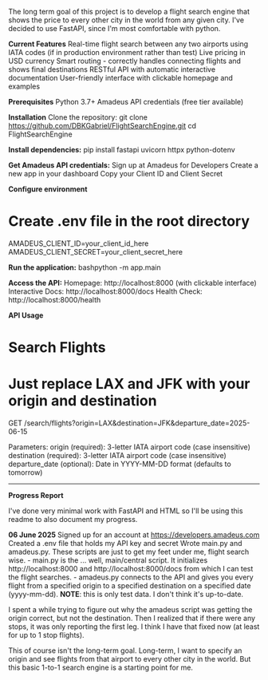 The long term goal of this project is to develop a flight search engine that shows the price to every other city in the world from any given city. I've decided to use FastAPI, since I'm most comfortable with python.

**Current Features** 
Real-time flight search between any two airports using IATA codes (if in production environment rather than test)
Live pricing in USD currency
Smart routing - correctly handles connecting flights and shows final destinations
RESTful API with automatic interactive documentation
User-friendly interface with clickable homepage and examples

**Prerequisites**
Python 3.7+
Amadeus API credentials (free tier available)

**Installation**
Clone the repository:
    git clone https://github.com/DBKGabriel/FlightSearchEngine.git
    cd FlightSearchEngine

**Install dependencies:**
    pip install fastapi uvicorn httpx python-dotenv

**Get Amadeus API credentials:**
Sign up at Amadeus for Developers
Create a new app in your dashboard
Copy your Client ID and Client Secret


**Configure environment**
# Create .env file in the root directory
AMADEUS_CLIENT_ID=your_client_id_here
AMADEUS_CLIENT_SECRET=your_client_secret_here

**Run the application:**
bashpython -m app.main

**Access the API:**
Homepage: http://localhost:8000 (with clickable interface)
Interactive Docs: http://localhost:8000/docs
Health Check: http://localhost:8000/health


**API Usage**
# Search Flights
# Just replace LAX and JFK with your origin and destination
GET /search/flights?origin=LAX&destination=JFK&departure_date=2025-06-15

Parameters:
    origin (required): 3-letter IATA airport code (case insensitive)
    destination (required): 3-letter IATA airport code (case insensitive)
    departure_date (optional): Date in YYYY-MM-DD format (defaults to tomorrow)



********************************************************************************************************************
**Progress Report**

I've done very minimal work with FastAPI and HTML so I'll be using this readme to also document my progress.

**06 June 2025**
Signed up for an account at https://developers.amadeus.com
Created a .env file that holds my API key and secret
Wrote main.py and amadeus.py. These scripts are just to get my feet under me, flight search wise.
    - main.py is the ... well, main/central script. It initializes http://localhost:8000 and http://localhost:8000/docs from which I can test the flight searches.
    - amadeus.py connects to the API and gives you every flight from a specified origin to a specified destination on a specified date (yyyy-mm-dd). **NOTE**: this is only test data. I don't think it's up-to-date.

I spent a while trying to figure out why the amadeus script was getting the origin correct, but not the destination. Then I realized that if there were any stops, it was only reporting the first leg. I think I have that fixed now (at least for up to 1 stop flights).

This of course isn't the long-term goal. Long-term, I want to specify an origin and see flights from that airport to every other city in the world. But this basic 1-to-1 search engine is a starting point for me.